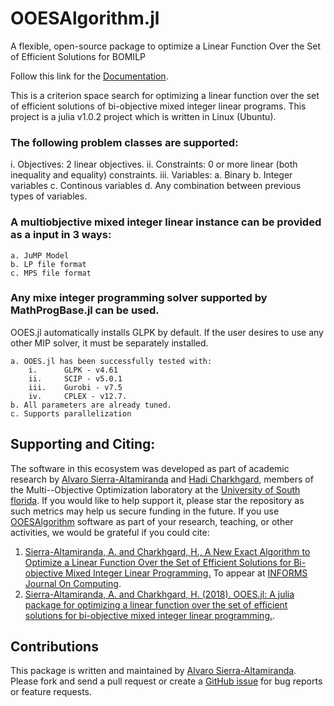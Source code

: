 # OOESAlgorithm.jl
A flexible, open-source package to optimize a Linear Function Over the Set of Efficient Solutions for BOMILP

Follow this link for the [Documentation](http://eng.usf.edu/~amsierra/documents/Documentation_OOESAlg.pdf).

This is a criterion space search for optimizing a linear function over the set of efficient solutions of bi-objective mixed integer linear programs. This project is a julia v1.0.2 project which is written in Linux (Ubuntu).

### The following problem classes are supported:
i. Objectives:    2 linear objectives.
ii. Constraints:  0 or more linear (both inequality and equality) constraints.
iii. Variables:
    a. Binary
    b. Integer variables
    c. Continous variables
    d. Any combination between previous types of variables.

### A multiobjective mixed integer linear instance can be provided as a input in 3 ways:
    a. JuMP Model
    b. LP file format
    c. MPS file format

### Any mixe integer programming solver supported by MathProgBase.jl can be used.
OOES.jl automatically installs GLPK by default. If the user desires to use any other MIP solver, it must be separately installed. 

    a. OOES.jl has been successfully tested with:
        i.      GLPK - v4.61
        ii.     SCIP - v5.0.1
        iii.    Gurobi - v7.5
        iv.     CPLEX - v12.7.
    b. All parameters are already tuned.
    c. Supports parallelization

## Supporting and Citing: ##

The software in this ecosystem was developed as part of academic research by [Alvaro Sierra-Altamiranda](http://eng.usf.edu/~amsierra) and [Hadi Charkhgard](http://eng.usf.edu/~hcharkhgard), members of the Multi--Objective Optimization laboratory at the [University of South florida](http://www.usf.edu). If you would like to help support it, please star the repository as such metrics may help us secure funding in the future. If you use [OOESAlgorithm](https://github.com/alvsierra286/OOESAlgorithm) software as part of your research, teaching, or other activities, we would be grateful if you could cite:

1. [Sierra-Altamiranda, A. and Charkhgard, H., A New Exact Algorithm to Optimize a Linear Function Over the Set of Efficient Solutions for Bi-objective Mixed Integer Linear Programming.](http://www.optimization-online.org/DB_FILE/2017/10/6262.pdf) To appear at [INFORMS Journal On Computing](https://pubsonline.informs.org/journal/ijoc).
2. [Sierra-Altamiranda, A. and Charkhgard, H. (2018). OOES.jl: A julia package for optimizing a linear function over the set of efficient solutions for bi-objective mixed integer linear programming.](http://www.optimization-online.org/DB_FILE/2018/04/6596.pdf).

## Contributions ##

This package is written and maintained by [Alvaro Sierra-Altamiranda](https://github.com/alvsierra286). Please fork and send a pull request or create a [GitHub issue](https://github.com/alvsierra286/OOESAlg/issues) for bug reports or feature requests.

